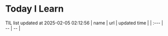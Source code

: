 # Today I Learn 
TIL list updated at 2025-02-05 02:12:56
| name | url | updated time |
| :--- | -- | -- |
